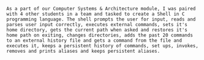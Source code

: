 	As a part of our Computer Systems & Architecture module, I was paired with 4 other students in a team and tasked to create a Shell in C programming language. The shell prompts the user for input, reads and parses user input correctly, executes external commands, sets it's home directory, gets the current path when asked and restores it's home path on exiting, changes directories, adds the past 20 commands to an external history file and gets a command from the file and executes it, keeps a persistent history of commands, set ups, invokes, removes and prints aliases and keeps persistent aliases. 
